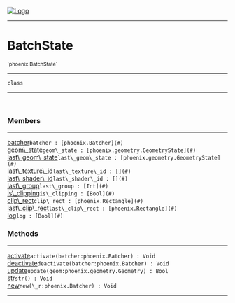 
[![Logo](../../images/logo.png)](../../api/index.html)

---



<h1>BatchState</h1>
<small>`phoenix.BatchState`</small>



---

`class`

---

&nbsp;
&nbsp;



<h3>Members</h3> <hr/><span class="member apipage">
                <a name="batcher"><a class="lift" href="#batcher">batcher</a></a><code class="signature apipage">batcher : [phoenix.Batcher](#)</code><br/></span>
            <span class="small_desc_flat"></span><span class="member apipage">
                <a name="geom_state"><a class="lift" href="#geom_state">geom\_state</a></a><code class="signature apipage">geom\_state : [phoenix.geometry.GeometryState](#)</code><br/></span>
            <span class="small_desc_flat"></span><span class="member apipage">
                <a name="last_geom_state"><a class="lift" href="#last_geom_state">last\_geom\_state</a></a><code class="signature apipage">last\_geom\_state : [phoenix.geometry.GeometryState](#)</code><br/></span>
            <span class="small_desc_flat"></span><span class="member apipage">
                <a name="last_texture_id"><a class="lift" href="#last_texture_id">last\_texture\_id</a></a><code class="signature apipage">last\_texture\_id : [](#)</code><br/></span>
            <span class="small_desc_flat"></span><span class="member apipage">
                <a name="last_shader_id"><a class="lift" href="#last_shader_id">last\_shader\_id</a></a><code class="signature apipage">last\_shader\_id : [](#)</code><br/></span>
            <span class="small_desc_flat"></span><span class="member apipage">
                <a name="last_group"><a class="lift" href="#last_group">last\_group</a></a><code class="signature apipage">last\_group : [Int](#)</code><br/></span>
            <span class="small_desc_flat"></span><span class="member apipage">
                <a name="is_clipping"><a class="lift" href="#is_clipping">is\_clipping</a></a><code class="signature apipage">is\_clipping : [Bool](#)</code><br/></span>
            <span class="small_desc_flat"></span><span class="member apipage">
                <a name="clip_rect"><a class="lift" href="#clip_rect">clip\_rect</a></a><code class="signature apipage">clip\_rect : [phoenix.Rectangle](#)</code><br/></span>
            <span class="small_desc_flat"></span><span class="member apipage">
                <a name="last_clip_rect"><a class="lift" href="#last_clip_rect">last\_clip\_rect</a></a><code class="signature apipage">last\_clip\_rect : [phoenix.Rectangle](#)</code><br/></span>
            <span class="small_desc_flat"></span><span class="member apipage">
                <a name="log"><a class="lift" href="#log">log</a></a><code class="signature apipage">log : [Bool](#)</code><br/></span>
            <span class="small_desc_flat"></span>





<h3>Methods</h3> <hr/><span class="method apipage">
            <a name="activate"><a class="lift" href="#activate">activate</a></a><code class="signature apipage">activate(batcher:phoenix.Batcher<span></span>) : Void</code><br/><span class="small_desc_flat"></span>
        </span>
    <span class="method apipage">
            <a name="deactivate"><a class="lift" href="#deactivate">deactivate</a></a><code class="signature apipage">deactivate(batcher:phoenix.Batcher<span></span>) : Void</code><br/><span class="small_desc_flat"></span>
        </span>
    <span class="method apipage">
            <a name="update"><a class="lift" href="#update">update</a></a><code class="signature apipage">update(geom:phoenix.geometry.Geometry<span></span>) : Bool</code><br/><span class="small_desc_flat"></span>
        </span>
    <span class="method apipage">
            <a name="str"><a class="lift" href="#str">str</a></a><code class="signature apipage">str() : Void</code><br/><span class="small_desc_flat"></span>
        </span>
    <span class="method apipage">
            <a name="new"><a class="lift" href="#new">new</a></a><code class="signature apipage">new(\_r:phoenix.Batcher<span></span>) : Void</code><br/><span class="small_desc_flat"></span>
        </span>
    





---

&nbsp;
&nbsp;
&nbsp;
&nbsp;